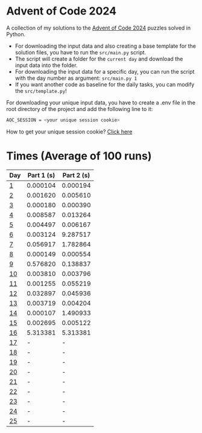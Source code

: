 # Advent of Code 2024

A collection of my solutions to the [Advent of Code 2024](https://adventofcode.com/2024) puzzles solved in Python.

- For downloading the input data and also creating a base template for the solution files, you have to run the `src/main.py` script.
- The script will create a folder for the `current day` and download the input data into the folder.
- For downloading the input data for a specific day, you can run the script with the day number as argument: `src/main.py 1`
- If you want another code as baseline for the daily tasks, you can modify the `src/template.py`!

For downloading your unique input data, you have to create a .env file in the root directory of the project and add the following line to it:

```bash
AOC_SESSION = <your unique session cookie>
```

How to get your unique session cookie? [Click here](https://github.com/wimglenn/advent-of-code-wim/issues/1)

# Times (Average of 100 runs)

| Day | Part 1 (s) | Part 2 (s) |
| --- | ------ | ------ |
| [1](https://github.com/Gabriel9753/Advent-of-Code-2024/blob/main/src/day_01/solution.py)   | 0.000104      | 0.000194      |
| [2](https://github.com/Gabriel9753/Advent-of-Code-2024/blob/main/src/day_02/solution.py)   | 0.001620      | 0.005610      |
| [3](https://github.com/Gabriel9753/Advent-of-Code-2024/blob/main/src/day_03/solution.py)   | 0.000180      | 0.000390      |
| [4](https://github.com/Gabriel9753/Advent-of-Code-2024/blob/main/src/day_04/solution.py)   | 0.008587      | 0.013264      |
| [5](https://github.com/Gabriel9753/Advent-of-Code-2024/blob/main/src/day_05/solution.py)   | 0.004497      | 0.006167      |
| [6](https://github.com/Gabriel9753/Advent-of-Code-2024/blob/main/src/day_06/solution.py)   | 0.003124      | 9.287517      |
| [7](https://github.com/Gabriel9753/Advent-of-Code-2024/blob/main/src/day_07/solution.py)   | 0.056917      | 1.782864      |
| [8](https://github.com/Gabriel9753/Advent-of-Code-2024/blob/main/src/day_08/solution.py)   | 0.000149      | 0.000554      |
| [9](https://github.com/Gabriel9753/Advent-of-Code-2024/blob/main/src/day_09/solution.py)   | 0.576820      | 0.138837      |
| [10](https://github.com/Gabriel9753/Advent-of-Code-2024/blob/main/src/day_10/solution.py)   | 0.003810      | 0.003796      |
| [11](https://github.com/Gabriel9753/Advent-of-Code-2024/blob/main/src/day_11/solution.py)   | 0.001255      | 0.055219      |
| [12](https://github.com/Gabriel9753/Advent-of-Code-2024/blob/main/src/day_12/solution.py)   | 0.032897      | 0.045936      |
| [13](https://github.com/Gabriel9753/Advent-of-Code-2024/blob/main/src/day_13/solution.py)   | 0.003719      | 0.004204      |
| [14](https://github.com/Gabriel9753/Advent-of-Code-2024/blob/main/src/day_14/solution.py)   | 0.000107      | 1.490933      |
| [15](https://github.com/Gabriel9753/Advent-of-Code-2024/blob/main/src/day_15/solution.py)   | 0.002695      | 0.005122      |
| [16](https://github.com/Gabriel9753/Advent-of-Code-2024/blob/main/src/day_16/solution.py)   | 5.313381      | 5.313381      |
| [17](https://github.com/Gabriel9753/Advent-of-Code-2024/blob/main/src/day_17/solution.py)  | -      | -      |
| [18](https://github.com/Gabriel9753/Advent-of-Code-2024/blob/main/src/day_18/solution.py)  | -      | -      |
| [19](https://github.com/Gabriel9753/Advent-of-Code-2024/blob/main/src/day_19/solution.py)  | -      | -      |
| [20](https://github.com/Gabriel9753/Advent-of-Code-2024/blob/main/src/day_20/solution.py)  | -      | -      |
| [21](https://github.com/Gabriel9753/Advent-of-Code-2024/blob/main/src/day_21/solution.py)  | -      | -      |
| [22](https://github.com/Gabriel9753/Advent-of-Code-2024/blob/main/src/day_22/solution.py)  | -      | -      |
| [23](https://github.com/Gabriel9753/Advent-of-Code-2024/blob/main/src/day_23/solution.py)  | -      | -      |
| [24](https://github.com/Gabriel9753/Advent-of-Code-2024/blob/main/src/day_24/solution.py)  | -      | -      |
| [25](https://github.com/Gabriel9753/Advent-of-Code-2024/blob/main/src/day_25/solution.py)  | -      | -      |

